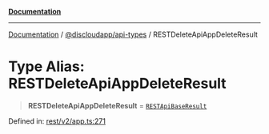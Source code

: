 [**Documentation**](../../../README.md)

***

[Documentation](../../../packages.md) / [@discloudapp/api-types](../README.md) / RESTDeleteApiAppDeleteResult

# Type Alias: RESTDeleteApiAppDeleteResult

> **RESTDeleteApiAppDeleteResult** = [`RESTApiBaseResult`](../interfaces/RESTApiBaseResult.md)

Defined in: [rest/v2/app.ts:271](https://github.com/discloud/discloud.app/blob/ff86a7704bdfa4b9011141068419f0a48ab50b8b/packages/api-types/rest/v2/app.ts#L271)
